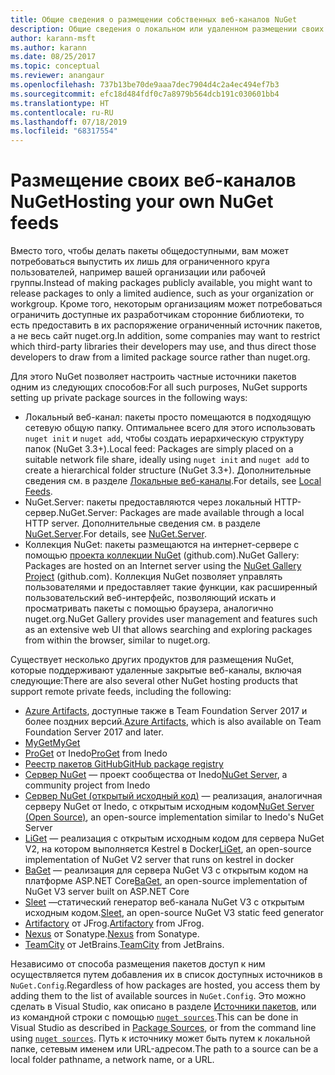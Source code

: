 ```yaml
---
title: Общие сведения о размещении собственных веб-каналов NuGet
description: Общие сведения о локальном или удаленном размещении своих веб-каналов пакетов NuGet или коллекций.
author: karann-msft
ms.author: karann
ms.date: 08/25/2017
ms.topic: conceptual
ms.reviewer: anangaur
ms.openlocfilehash: 737b13be70de9aaa7dec7904d4c2a4ec494ef7b3
ms.sourcegitcommit: efc18d484fdf0c7a8979b564dcb191c030601bb4
ms.translationtype: HT
ms.contentlocale: ru-RU
ms.lasthandoff: 07/18/2019
ms.locfileid: "68317554"
---
```

# <a name="hosting-your-own-nuget-feeds"></a><span data-ttu-id="a7aae-103">Размещение своих веб-каналов NuGet</span><span class="sxs-lookup"><span data-stu-id="a7aae-103">Hosting your own NuGet feeds</span></span>

<span data-ttu-id="a7aae-104">Вместо того, чтобы делать пакеты общедоступными, вам может потребоваться выпустить их лишь для ограниченного круга пользователей, например вашей организации или рабочей группы.</span><span class="sxs-lookup"><span data-stu-id="a7aae-104">Instead of making packages publicly available, you might want to release packages to only a limited audience, such as your organization or workgroup.</span></span> <span data-ttu-id="a7aae-105">Кроме того, некоторым организациям может потребоваться ограничить доступные их разработчикам сторонние библиотеки, то есть предоставить в их распоряжение ограниченный источник пакетов, а не весь сайт nuget.org.</span><span class="sxs-lookup"><span data-stu-id="a7aae-105">In addition, some companies may want to restrict which third-party libraries their developers may use, and thus direct those developers to draw from a limited package source rather than nuget.org.</span></span>

<span data-ttu-id="a7aae-106">Для этого NuGet позволяет настроить частные источники пакетов одним из следующих способов:</span><span class="sxs-lookup"><span data-stu-id="a7aae-106">For all such purposes, NuGet supports setting up private package sources in the following ways:</span></span>

- <span data-ttu-id="a7aae-107">Локальный веб-канал: пакеты просто помещаются в подходящую сетевую общую папку. Оптимальнее всего для этого использовать `nuget init` и `nuget add`, чтобы создать иерархическую структуру папок (NuGet 3.3+).</span><span class="sxs-lookup"><span data-stu-id="a7aae-107">Local feed: Packages are simply placed on a suitable network file share, ideally using `nuget init` and `nuget add` to create a hierarchical folder structure (NuGet 3.3+).</span></span> <span data-ttu-id="a7aae-108">Дополнительные сведения см. в разделе [Локальные веб-каналы](../hosting-packages/local-feeds.md).</span><span class="sxs-lookup"><span data-stu-id="a7aae-108">For details, see [Local Feeds](../hosting-packages/local-feeds.md).</span></span>
- <span data-ttu-id="a7aae-109">NuGet.Server: пакеты предоставляются через локальный HTTP-сервер.</span><span class="sxs-lookup"><span data-stu-id="a7aae-109">NuGet.Server: Packages are made available through a local HTTP server.</span></span> <span data-ttu-id="a7aae-110">Дополнительные сведения см. в разделе [NuGet.Server](../hosting-packages/nuget-server.md).</span><span class="sxs-lookup"><span data-stu-id="a7aae-110">For details, see [NuGet.Server](../hosting-packages/nuget-server.md).</span></span>
- <span data-ttu-id="a7aae-111">Коллекция NuGet: пакеты размещаются на интернет-сервере с помощью [проекта коллекции NuGet](https://github.com/NuGet/NuGetGallery#build-and-run-the-gallery-in-arbitrary-number-easy-steps) (github.com).</span><span class="sxs-lookup"><span data-stu-id="a7aae-111">NuGet Gallery: Packages are hosted on an Internet server using the [NuGet Gallery Project](https://github.com/NuGet/NuGetGallery#build-and-run-the-gallery-in-arbitrary-number-easy-steps) (github.com).</span></span> <span data-ttu-id="a7aae-112">Коллекция NuGet позволяет управлять пользователями и предоставляет такие функции, как расширенный пользовательский веб-интерфейс, позволяющий искать и просматривать пакеты с помощью браузера, аналогично nuget.org.</span><span class="sxs-lookup"><span data-stu-id="a7aae-112">NuGet Gallery provides user management and features such as an extensive web UI that allows searching and exploring packages from within the browser, similar to nuget.org.</span></span>

<span data-ttu-id="a7aae-113">Существует несколько других продуктов для размещения NuGet, которые поддерживают удаленные закрытые веб-каналы, включая следующие:</span><span class="sxs-lookup"><span data-stu-id="a7aae-113">There are also several other NuGet hosting products that support remote private feeds, including the following:</span></span>

- <span data-ttu-id="a7aae-114">[Azure Artifacts](https://www.visualstudio.com/docs/package/nuget/publish), доступные также в Team Foundation Server 2017 и более поздних версий.</span><span class="sxs-lookup"><span data-stu-id="a7aae-114">[Azure Artifacts](https://www.visualstudio.com/docs/package/nuget/publish), which is also available on Team Foundation Server 2017 and later.</span></span>
- [<span data-ttu-id="a7aae-115">MyGet</span><span class="sxs-lookup"><span data-stu-id="a7aae-115">MyGet</span></span>](http://myget.org)
- <span data-ttu-id="a7aae-116">[ProGet](http://inedo.com/proget) от Inedo</span><span class="sxs-lookup"><span data-stu-id="a7aae-116">[ProGet](http://inedo.com/proget) from Inedo</span></span>
- [<span data-ttu-id="a7aae-117">Реестр пакетов GitHub</span><span class="sxs-lookup"><span data-stu-id="a7aae-117">GitHub package registry</span></span>](https://help.github.com/articles/configuring-nuget-for-use-with-github-package-registry)
- <span data-ttu-id="a7aae-118">[Сервер NuGet](http://nugetserver.net/) — проект сообщества от Inedo</span><span class="sxs-lookup"><span data-stu-id="a7aae-118">[NuGet Server](http://nugetserver.net/), a community project from Inedo</span></span>
- <span data-ttu-id="a7aae-119">[Сервер NuGet (открытый исходный код)](http://nuget-server.net) — реализация, аналогичная серверу NuGet от Inedo, с открытым исходным кодом</span><span class="sxs-lookup"><span data-stu-id="a7aae-119">[NuGet Server (Open Source)](http://nuget-server.net), an open-source implementation similar to Inedo's NuGet Server</span></span>
- <span data-ttu-id="a7aae-120">[LiGet](https://github.com/ai-traders/liget) — реализация с открытым исходным кодом для сервера NuGet V2, на котором выполняется Kestrel в Docker</span><span class="sxs-lookup"><span data-stu-id="a7aae-120">[LiGet](https://github.com/ai-traders/liget), an open-source implementation of NuGet V2 server that runs on kestrel in docker</span></span>
- <span data-ttu-id="a7aae-121">[BaGet](https://github.com/loic-sharma/BaGet) — реализация для сервера NuGet V3 с открытым кодом на платформе ASP.NET Core</span><span class="sxs-lookup"><span data-stu-id="a7aae-121">[BaGet](https://github.com/loic-sharma/BaGet), an open-source implementation of NuGet V3 server built on ASP.NET Core</span></span>
- <span data-ttu-id="a7aae-122">[Sleet](https://github.com/emgarten/sleet) —статический генератор веб-канала NuGet V3 с открытым исходным кодом.</span><span class="sxs-lookup"><span data-stu-id="a7aae-122">[Sleet](https://github.com/emgarten/sleet), an open-source NuGet V3 static feed generator</span></span>
- <span data-ttu-id="a7aae-123">[Artifactory](https://www.jfrog.com/artifactory/) от JFrog.</span><span class="sxs-lookup"><span data-stu-id="a7aae-123">[Artifactory](https://www.jfrog.com/artifactory/) from JFrog.</span></span>
- <span data-ttu-id="a7aae-124">[Nexus](http://www.sonatype.org/nexus/) от Sonatype.</span><span class="sxs-lookup"><span data-stu-id="a7aae-124">[Nexus](http://www.sonatype.org/nexus/) from Sonatype.</span></span>
- <span data-ttu-id="a7aae-125">[TeamCity](https://www.jetbrains.com/teamcity/) от JetBrains.</span><span class="sxs-lookup"><span data-stu-id="a7aae-125">[TeamCity](https://www.jetbrains.com/teamcity/) from JetBrains.</span></span>

<span data-ttu-id="a7aae-126">Независимо от способа размещения пакетов доступ к ним осуществляется путем добавления их в список доступных источников в `NuGet.Config`.</span><span class="sxs-lookup"><span data-stu-id="a7aae-126">Regardless of how packages are hosted, you access them by adding them to the list of available sources in `NuGet.Config`.</span></span> <span data-ttu-id="a7aae-127">Это можно сделать в Visual Studio, как описано в разделе [Источники пакетов](../consume-packages/install-use-packages-visual-studio.md#package-sources), или из командной строки с помощью [`nuget sources`](../reference/cli-reference/cli-ref-sources.md).</span><span class="sxs-lookup"><span data-stu-id="a7aae-127">This can be done in Visual Studio as described in [Package Sources](../consume-packages/install-use-packages-visual-studio.md#package-sources), or from the command line using [`nuget sources`](../reference/cli-reference/cli-ref-sources.md).</span></span> <span data-ttu-id="a7aae-128">Путь к источнику может быть путем к локальной папке, сетевым именем или URL-адресом.</span><span class="sxs-lookup"><span data-stu-id="a7aae-128">The path to a source can be a local folder pathname, a network name, or a URL.</span></span>
